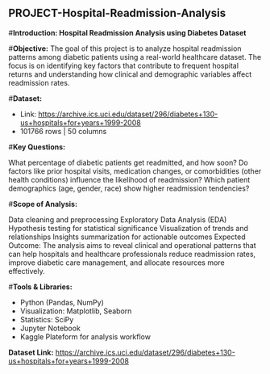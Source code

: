 ## PROJECT-Hospital-Readmission-Analysis
#**Introduction: Hospital Readmission Analysis using Diabetes Dataset**

#**Objective:** The goal of this project is to analyze hospital readmission patterns among diabetic patients using a real-world healthcare dataset. The focus is on identifying key factors that contribute to frequent hospital returns and understanding how clinical and demographic variables affect readmission rates.

#**Dataset:**
- Link: https://archive.ics.uci.edu/dataset/296/diabetes+130-us+hospitals+for+years+1999-2008
- 101766 rows | 50 columns


#**Key Questions:**

What percentage of diabetic patients get readmitted, and how soon?
Do factors like prior hospital visits, medication changes, or comorbidities (other health conditions) influence the likelihood of readmission?
Which patient demographics (age, gender, race) show higher readmission tendencies?

#**Scope of Analysis:**

Data cleaning and preprocessing
Exploratory Data Analysis (EDA)
Hypothesis testing for statistical significance
Visualization of trends and relationships
Insights summarization for actionable outcomes
Expected Outcome: The analysis aims to reveal clinical and operational patterns that can help hospitals and healthcare professionals reduce readmission rates, improve diabetic care management, and allocate resources more effectively.

#**Tools & Libraries:**

- Python (Pandas, NumPy)
- Visualization: Matplotlib, Seaborn
- Statistics: SciPy
- Jupyter Notebook
- Kaggle Plateform for analysis workflow

**Dataset Link:** https://archive.ics.uci.edu/dataset/296/diabetes+130-us+hospitals+for+years+1999-2008
